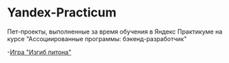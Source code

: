 # Yandex-Practicum
Пет-проекты, выполненные за время обучения в Яндекс Практикуме на курсе "Ассоциированные программы: бэкенд-разработчик"

-[Игра "Изгиб питона"](https://github.com/KTerminasov/the_snake)

